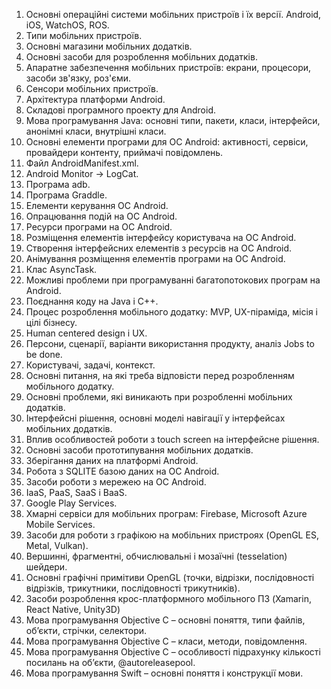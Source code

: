 1. Основні операційні системи мобільних пристроїв і їх версії. Android, iOS, WatchOS, ROS.
1. Типи мобільних пристроїв.
1. Основні магазини мобільних додатків.
1. Основні засоби для розроблення мобільних додатків.
1. Апаратне забезпечення мобільних пристроїв: екрани, процесори, засоби зв'язку, роз'єми.
1. Сенсори мобільних пристроїв.
1. Архітектура платформи Android.
1. Складові програмного проекту для Android.
1. Мова програмування Java: основні типи, пакети, класи, інтерфейси, анонімні класи, внутрішні класи.
1. Основні елементи програми для ОС Android: активності, сервіси, провайдери контенту, приймачі повідомлень.
1. Файл AndroidManifest.xml.
1. Android Monitor →  LogCat.
1. Програма adb.
1. Програма Graddle.
1. Елементи керування ОС Android.
1. Опрацювання подій на ОС Android.
1. Ресурси програми на ОС Android.
1. Розміщення елементів інтерфейсу користувача на ОС Android.
1. Створення інтерфейсних елементів з ресурсів на ОС Android.
1. Анімування розміщення елементів програми на ОС Android.
1. Клас AsyncTask.
1. Можливі проблеми при програмуванні багатопотокових програм на Android.
1. Поєднання коду на Java і C++.
1. Процес розроблення мобільного додатку: MVP, UX-піраміда, місія і цілі бізнесу.
1. Human centered design і UX.
1. Персони, сценарії, варіанти використання продукту, аналіз Jobs to be done.
1. Користувачі, задачі, контекст.
1. Основні питання, на які треба відповісти перед розробленням мобільного додатку.
1. Основні проблеми, які виникають при розробленні мобільних додатків.
1. Інтерфейсні рішення, основні моделі навігації у інтерфейсах мобільних додатків.
1. Вплив особливостей роботи з touch screen на інтерфейсне рішення.
1. Основні засоби прототипування мобільних додатків.
1. Зберігання даних на платформі Android.
1. Робота з SQLITE базою даних на ОС Android.
1. Засоби роботи з мережею на ОС Android.
1. IaaS, PaaS, SaaS і BaaS.
1. Google Play Services.
1. Хмарні сервіси для мобільних програм: Firebase, Microsoft Azure Mobile Services.
1. Засоби для роботи з графікою на мобільних пристроях (OpenGL ES, Metal, Vulkan).
1. Вершинні, фрагментні, обчислювальні і мозаїчні (tesselation) шейдери.
1. Основні графічні примітиви OpenGL (точки, відрізки, послідовності відрізків, трикутники, послідовності трикутників).
1. Засоби розроблення крос-платформного мобільного ПЗ (Xamarin, React Native, Unity3D)
1. Мова програмування Objective C – основні поняття, типи файлів, об’єкти, стрічки, селектори.
1. Мова програмування Objective C – класи, методи, повідомлення.
1. Мова програмування Objective C – особливості підрахунку кількості посилань на об’єкти, @autoreleasepool.
1. Мова програмування Swift – основні поняття і конструкції мови.

<!---
1. Оптимізація програм для мобільних додатків.
1. NEON, MMX, OpenGL, Metal, Metal Performance Shaders, Vulkan.



-->
